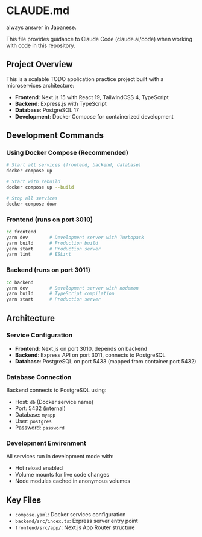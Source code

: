 # CLAUDE.md

always answer in Japanese.

This file provides guidance to Claude Code (claude.ai/code) when working with code in this repository.

## Project Overview

This is a scalable TODO application practice project built with a microservices architecture:
- **Frontend**: Next.js 15 with React 19, TailwindCSS 4, TypeScript
- **Backend**: Express.js with TypeScript 
- **Database**: PostgreSQL 17
- **Development**: Docker Compose for containerized development

## Development Commands

### Using Docker Compose (Recommended)
```bash
# Start all services (frontend, backend, database)
docker compose up

# Start with rebuild
docker compose up --build

# Stop all services
docker compose down
```

### Frontend (runs on port 3010)
```bash
cd frontend
yarn dev        # Development server with Turbopack
yarn build      # Production build
yarn start      # Production server
yarn lint       # ESLint
```

### Backend (runs on port 3011)
```bash
cd backend
yarn dev        # Development server with nodemon
yarn build      # TypeScript compilation
yarn start      # Production server
```

## Architecture

### Service Configuration
- **Frontend**: Next.js on port 3010, depends on backend
- **Backend**: Express API on port 3011, connects to PostgreSQL
- **Database**: PostgreSQL on port 5433 (mapped from container port 5432)

### Database Connection
Backend connects to PostgreSQL using:
- Host: `db` (Docker service name)
- Port: 5432 (internal)
- Database: `myapp`
- User: `postgres`
- Password: `password`

### Development Environment
All services run in development mode with:
- Hot reload enabled
- Volume mounts for live code changes
- Node modules cached in anonymous volumes

## Key Files
- `compose.yaml`: Docker services configuration
- `backend/src/index.ts`: Express server entry point
- `frontend/src/app/`: Next.js App Router structure